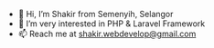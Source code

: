 - 👋 Hi, I’m Shakir from Semenyih, Selangor
- 👀 I’m very interested in PHP & Laravel Framework
- 📫 Reach me at shakir.webdevelop@gmail.com
